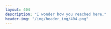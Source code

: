 ```yaml
---
layout: 404
description: "I wonder how you reached here."
header-img: "/img/header_img/404.png"
---
```

